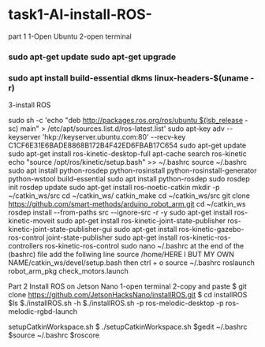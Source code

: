 # task1-AI-install-ROS-
part 1
1-Open Ubuntu
2-open terminal

### sudo apt-get update sudo apt-get upgrade 

### sudo apt install build-essential dkms linux-headers-$(uname -r) 

3-install ROS

sudo sh -c 'echo "deb http://packages.ros.org/ros/ubuntu $(lsb_release -sc) main" > /etc/apt/sources.list.d/ros-latest.list'
sudo apt-key adv --keyserver 'hkp://keyserver.ubuntu.com:80' --recv-key C1CF6E31E6BADE8868B172B4F42ED6FBAB17C654
sudo apt-get update
sudo apt-get install ros-kinetic-desktop-full
apt-cache search ros-kinetic
echo "source /opt/ros/kinetic/setup.bash" >> ~/.bashrc source ~/.bashrc
sudo apt install python-rosdep python-rosinstall python-rosinstall-generator python-wstool build-essential
sudo apt install python-rosdep
sudo rosdep init
rosdep update
sudo apt-get install ros-noetic-catkin
mkdir -p ~/catkin_ws/src
cd ~/catkin_ws/
catkin_make
cd ~/catkin_ws/src
git clone https://github.com/smart-methods/arduino_robot_arm.git
cd ~/catkin_ws
rosdep install --from-paths src --ignore-src -r -y
sudo apt-get install ros-kinetic-moveit
sudo apt-get install ros-kinetic-joint-state-publisher ros-kinetic-joint-state-publisher-gui
sudo apt-get install ros-kinetic-gazebo-ros-control joint-state-publisher
sudo apt-get install ros-kinetic-ros-controllers ros-kinetic-ros-control
sudo nano ~/.bashrc
at the end of the (bashrc) file add the follwing line source /home/HERE I BUT MY OWN NAME/catkin_ws/devel/setup.bash then ctrl + o
source ~/.bashrc
roslaunch robot_arm_pkg check_motors.launch

Part 2 Install ROS on Jetson Nano
1-open terminal
2-copy and paste 
$ git clone https://github.com/JetsonHacksNano/installROS.git
$ cd installROS
$ls
$./installROS.sh -h
$./installROS.sh -p ros-melodic-desktop -p ros-melodic-rgbd-launch

setupCatkinWorkspace.sh
$ ./setupCatkinWorkspace.sh
$gedit ~/.bashrc
$source ~/.bashrc
$roscore
